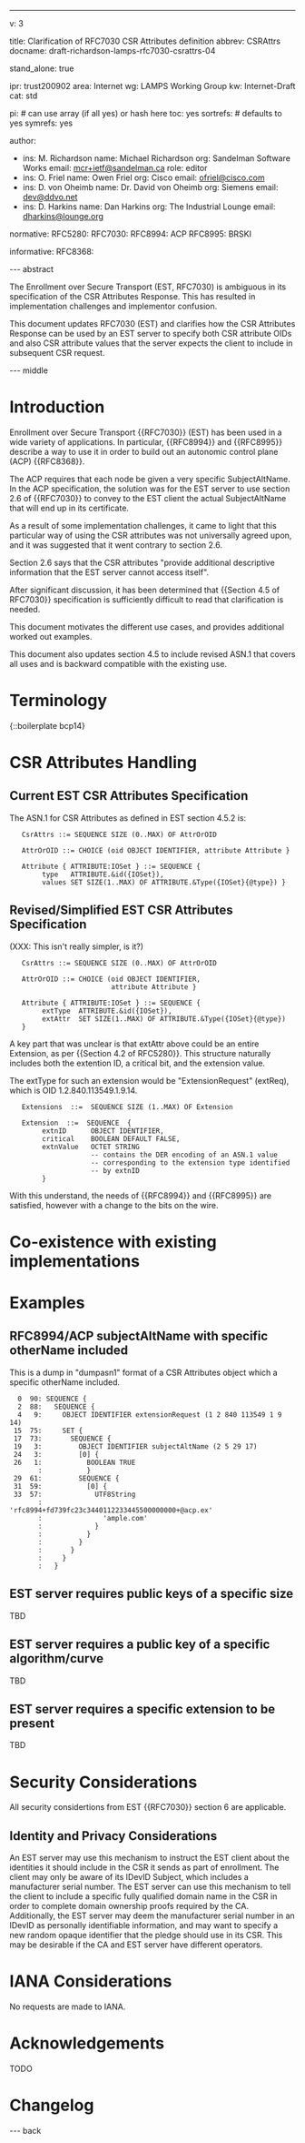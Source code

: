 ---
v: 3

title: Clarification of RFC7030 CSR Attributes definition
abbrev: CSRAttrs
docname: draft-richardson-lamps-rfc7030-csrattrs-04

stand_alone: true

ipr: trust200902
area: Internet
wg: LAMPS Working Group
kw: Internet-Draft
cat: std

pi:    # can use array (if all yes) or hash here
  toc: yes
  sortrefs:   # defaults to yes
  symrefs: yes

author:
- ins: M. Richardson
  name: Michael Richardson
  org: Sandelman Software Works
  email: mcr+ietf@sandelman.ca
  role: editor
- ins: O. Friel
  name: Owen Friel
  org: Cisco
  email: ofriel@cisco.com
- ins: D. von Oheimb
  name: Dr. David von Oheimb
  org: Siemens
  email: dev@ddvo.net
- ins: D. Harkins
  name: Dan Harkins
  org: The Industrial Lounge
  email: dharkins@lounge.org

normative:
  RFC5280:
  RFC7030:
  RFC8994: ACP
  RFC8995: BRSKI

informative:
  RFC8368:

--- abstract

The Enrollment over Secure Transport (EST, RFC7030) is ambiguous in its specification of the CSR Attributes Response. This has resulted in implementation challenges and implementor confusion.

This document updates RFC7030 (EST) and clarifies how the CSR Attributes Response can be used by an EST server to specify both CSR attribute OIDs and also CSR attribute values that the server expects the client to include in subsequent CSR request.

--- middle

# Introduction

Enrollment over Secure Transport {{RFC7030}} (EST) has been used in a wide variety of applications.
In particular, {{RFC8994}} and {{RFC8995}} describe a way to use it in order to build out an autonomic control plane (ACP) {{RFC8368}}.

The ACP requires that each node be given a very specific SubjectAltName.
In the ACP specification, the solution was for the EST server to use section 2.6 of {{RFC7030}} to convey to the EST client the actual SubjectAltName that will end up in its certificate.

As a result of some implementation challenges, it came to light that this particular way of using the CSR attributes was not universally agreed upon, and it was suggested that it went contrary to section 2.6.

Section 2.6 says that the CSR attributes "provide additional descriptive information that the EST server cannot access itself".

After significant discussion, it has been determined that {{Section 4.5 of RFC7030}} specification is sufficiently difficult to read that clarification is needed.

This document motivates the different use cases, and provides additional worked out examples.

This document also updates section 4.5 to include revised ASN.1 that covers all uses and is backward compatible with the existing use.

# Terminology

{::boilerplate bcp14}

# CSR Attributes Handling

## Current EST CSR Attributes Specification

The ASN.1 for CSR Attributes as defined in EST section 4.5.2 is:

~~~
   CsrAttrs ::= SEQUENCE SIZE (0..MAX) OF AttrOrOID

   AttrOrOID ::= CHOICE (oid OBJECT IDENTIFIER, attribute Attribute }

   Attribute { ATTRIBUTE:IOSet } ::= SEQUENCE {
        type   ATTRIBUTE.&id({IOSet}),
        values SET SIZE(1..MAX) OF ATTRIBUTE.&Type({IOSet}{@type}) }
~~~

## Revised/Simplified EST CSR Attributes Specification

(XXX: This isn't really simpler, is it?)

~~~
   CsrAttrs ::= SEQUENCE SIZE (0..MAX) OF AttrOrOID

   AttrOrOID ::= CHOICE (oid OBJECT IDENTIFIER,
                         attribute Attribute }

   Attribute { ATTRIBUTE:IOSet } ::= SEQUENCE {
        extType  ATTRIBUTE.&id({IOSet}),
        extAttr  SET SIZE(1..MAX) OF ATTRIBUTE.&Type({IOSet}{@type})
   }
~~~

A key part that was unclear is that extAttr above could be an entire
Extension, as per {{Section 4.2 of RFC5280}}.
This structure naturally includes both the extention ID, a critical bit, and the extension value.

The extType for such an extension would be "ExtensionRequest" (extReq), which is OID 1.2.840.113549.1.9.14.

~~~
   Extensions  ::=  SEQUENCE SIZE (1..MAX) OF Extension

   Extension  ::=  SEQUENCE  {
        extnID      OBJECT IDENTIFIER,
        critical    BOOLEAN DEFAULT FALSE,
        extnValue   OCTET STRING
                    -- contains the DER encoding of an ASN.1 value
                    -- corresponding to the extension type identified
                    -- by extnID
        }
~~~

With this understand, the needs of {{RFC8994}} and {{RFC8995}} are satisfied, however with a change to the bits on the wire.

# Co-existence with existing implementations

# Examples

## RFC8994/ACP subjectAltName with specific otherName included

This is a dump in "dumpasn1" format of a CSR Attributes object which a specific otherName included.

~~~
  0  90: SEQUENCE {
  2  88:   SEQUENCE {
  4   9:     OBJECT IDENTIFIER extensionRequest (1 2 840 113549 1 9 14)
 15  75:     SET {
 17  73:       SEQUENCE {
 19   3:         OBJECT IDENTIFIER subjectAltName (2 5 29 17)
 24   3:         [0] {
 26   1:           BOOLEAN TRUE
       :           }
 29  61:         SEQUENCE {
 31  59:           [0] {
 33  57:             UTF8String
       :               'rfc8994+fd739fc23c3440112233445500000000+@acp.ex'
       :               'ample.com'
       :             }
       :           }
       :         }
       :       }
       :     }
       :   }
~~~

## EST server requires public keys of a specific size

TBD

## EST server requires a public key of a specific algorithm/curve

TBD

## EST server requires a specific extension to be present

TBD


# Security Considerations

All security considertions from EST {{RFC7030}} section 6 are applicable.

## Identity and Privacy Considerations

An EST server may use this mechanism to instruct the EST client about the identities it should include in the CSR it sends as part of enrollment.
The client may only be aware of its IDevID Subject, which includes a manufacturer serial number.
The EST server can use this mechanism to tell the client to include a specific fully qualified domain name in the CSR in order to complete domain ownership proofs required by the CA.
Additionally, the EST server may deem the manufacturer serial number in an IDevID as personally identifiable information, and may want to specify a new random opaque identifier that the pledge should use in its CSR.
This may be desirable if the CA and EST server have different operators.

# IANA Considerations

No requests are made to IANA.

# Acknowledgements

TODO

# Changelog


--- back


